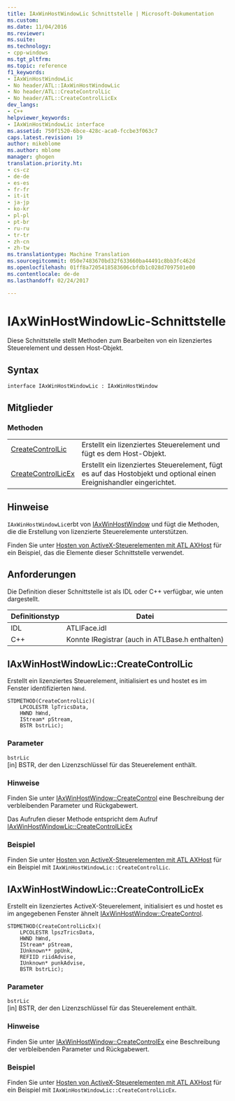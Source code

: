 ```yaml
---
title: IAxWinHostWindowLic Schnittstelle | Microsoft-Dokumentation
ms.custom: 
ms.date: 11/04/2016
ms.reviewer: 
ms.suite: 
ms.technology:
- cpp-windows
ms.tgt_pltfrm: 
ms.topic: reference
f1_keywords:
- IAxWinHostWindowLic
- No header/ATL::IAxWinHostWindowLic
- No header/ATL::CreateControlLic
- No header/ATL::CreateControlLicEx
dev_langs:
- C++
helpviewer_keywords:
- IAxWinHostWindowLic interface
ms.assetid: 750f1520-6bce-428c-aca0-fccbe3f063c7
caps.latest.revision: 19
author: mikeblome
ms.author: mblome
manager: ghogen
translation.priority.ht:
- cs-cz
- de-de
- es-es
- fr-fr
- it-it
- ja-jp
- ko-kr
- pl-pl
- pt-br
- ru-ru
- tr-tr
- zh-cn
- zh-tw
ms.translationtype: Machine Translation
ms.sourcegitcommit: 050e7483670bd32f633660ba44491c8bb3fc462d
ms.openlocfilehash: 01ff8a7205418583606cbfdb1c028d7097501e00
ms.contentlocale: de-de
ms.lasthandoff: 02/24/2017

---
```

# <a name="iaxwinhostwindowlic-interface"></a>IAxWinHostWindowLic-Schnittstelle
Diese Schnittstelle stellt Methoden zum Bearbeiten von ein lizenziertes Steuerelement und dessen Host-Objekt.  
  
## <a name="syntax"></a>Syntax  
  
```
interface IAxWinHostWindowLic : IAxWinHostWindow
```  
  
## <a name="members"></a>Mitglieder  
  
### <a name="methods"></a>Methoden  
  
|||  
|-|-|  
|[CreateControlLic](#createcontrollic)|Erstellt ein lizenziertes Steuerelement und fügt es dem Host-Objekt.|  
|[CreateControlLicEx](#createcontrollicex)|Erstellt ein lizenziertes Steuerelement, fügt es auf das Hostobjekt und optional einen Ereignishandler eingerichtet.|  
  
## <a name="remarks"></a>Hinweise  
 `IAxWinHostWindowLic`erbt von [IAxWinHostWindow](../../atl/reference/iaxwinhostwindow-interface.md) und fügt die Methoden, die die Erstellung von lizenzierte Steuerelemente unterstützen.  
  
 Finden Sie unter [Hosten von ActiveX-Steuerelementen mit ATL AXHost](../../atl/hosting-activex-controls-using-atl-axhost.md) für ein Beispiel, das die Elemente dieser Schnittstelle verwendet.  
  
## <a name="requirements"></a>Anforderungen  
 Die Definition dieser Schnittstelle ist als IDL oder C++ verfügbar, wie unten dargestellt.  
  
|Definitionstyp|Datei|  
|---------------------|----------|  
|IDL|ATLIFace.idl|  
|C++|Konnte IRegistrar (auch in ATLBase.h enthalten)|  
  
##  <a name="createcontrollic"></a>IAxWinHostWindowLic::CreateControlLic  
 Erstellt ein lizenziertes Steuerelement, initialisiert es und hostet es im Fenster identifizierten `hWnd`.  
  
```
STDMETHOD(CreateControlLic)(
    LPCOLESTR lpTricsData,
    HWND hWnd,
    IStream* pStream,
    BSTR bstrLic);
```  
  
### <a name="parameters"></a>Parameter  
 `bstrLic`  
 [in] BSTR, der den Lizenzschlüssel für das Steuerelement enthält.  
  
### <a name="remarks"></a>Hinweise  
 Finden Sie unter [IAxWinHostWindow::CreateControl](../../atl/reference/iaxwinhostwindow-interface.md#createcontrol) eine Beschreibung der verbleibenden Parameter und Rückgabewert.  
  
 Das Aufrufen dieser Methode entspricht dem Aufruf [IAxWinHostWindowLic::CreateControlLicEx](#createcontrollicex)  
  
### <a name="example"></a>Beispiel  
 Finden Sie unter [Hosten von ActiveX-Steuerelementen mit ATL AXHost](../../atl/hosting-activex-controls-using-atl-axhost.md) für ein Beispiel mit `IAxWinHostWindowLic::CreateControlLic`.  
  
##  <a name="createcontrollicex"></a>IAxWinHostWindowLic::CreateControlLicEx  
 Erstellt ein lizenziertes ActiveX-Steuerelement, initialisiert es und hostet es im angegebenen Fenster ähnelt [IAxWinHostWindow::CreateControl](../../atl/reference/iaxwinhostwindow-interface.md#createcontrol).  
  
```
STDMETHOD(CreateControlLicEx)(
    LPCOLESTR lpszTricsData,
    HWND hWnd,
    IStream* pStream,
    IUnknown** ppUnk,
    REFIID riidAdvise,
    IUnknown* punkAdvise,
    BSTR bstrLic);
```  
  
### <a name="parameters"></a>Parameter  
 `bstrLic`  
 [in] BSTR, der den Lizenzschlüssel für das Steuerelement enthält.  
  
### <a name="remarks"></a>Hinweise  
 Finden Sie unter [IAxWinHostWindow::CreateControlEx](../../atl/reference/iaxwinhostwindow-interface.md#createcontrolex) eine Beschreibung der verbleibenden Parameter und Rückgabewert.  
  
### <a name="example"></a>Beispiel  
 Finden Sie unter [Hosten von ActiveX-Steuerelementen mit ATL AXHost](../../atl/hosting-activex-controls-using-atl-axhost.md) für ein Beispiel mit `IAxWinHostWindowLic::CreateControlLicEx`.










